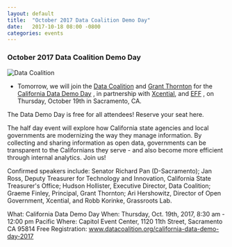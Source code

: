 ```yaml
---
layout: default
title:  "October 2017 Data Coalition Demo Day"
date:   2017-10-18 08:00 -0800
categories: events
---
```

### October 2017 Data Coalition Demo Day
![Data Coalition]({{'/assets/img/19oct2017-data-coalition-demo-day.png'}})
- Tomorrow, we will join the [Data Coalition](https://joinlincoln.us7.list-manage.com/track/click?u=37b038d35f4e6f93a44f0c907&id=c27157f846&e=9104beca3f) 
and [Grant Thornton](https://joinlincoln.us7.list-manage.com/track/click?u=37b038d35f4e6f93a44f0c907&id=aedd8dd5ec&e=9104beca3f) 
for the [California Data Demo Day](https://joinlincoln.us7.list-manage.com/track/click?u=37b038d35f4e6f93a44f0c907&id=7c99c4cf8b&e=9104beca3f) 
, in partnership with 
[Xcential](https://joinlincoln.us7.list-manage.com/track/click?u=37b038d35f4e6f93a44f0c907&id=6fca284a61&e=9104beca3f), 
and [EFF](https://joinlincoln.us7.list-manage.com/track/click?u=37b038d35f4e6f93a44f0c907&id=0e4207c963&e=9104beca3f)
, on Thursday, October 19th in Sacramento, CA. 

The Data Demo Day is free for all attendees! Reserve your seat here.  

The half day event will explore how California state agencies and local 
governments are modernizing the way they manage information. By collecting 
and sharing information as open data, governments can be transparent to 
the Californians they serve - and also become more efficient through 
internal analytics. Join us!

Confirmed speakers include: Senator Richard Pan (D-Sacramento); 
Jan Ross, Deputy Treasurer for Technology and Innovation, 
California State Treasurer's Office; Hudson Hollister, Executive Director, 
Data Coalition; Graeme Finley, Principal, Grant Thornton; Ari Hershowitz, 
Director of Open Government, Xcential, and Robb Korinke, Grassroots Lab.

What: California Data Demo Day
When: Thursday, Oct. 19th, 2017, 8:30 am - 12:00 pm Pacific
Where: Capitol Event Center, 1120 11th Street, Sacramento CA 95814
Free Registration: www.datacoalition.org/california-data-demo-day-2017
